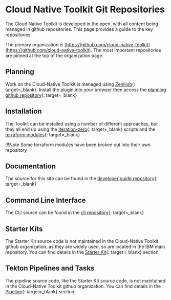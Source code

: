 # Cloud Native Toolkit Git Repositories

The Cloud Native Toolkit is developed in the open, with all content being managed in github repositories.  This page provides a guide to the key repositories.

The primary organization is [https://github.com/cloud-native-toolkit](https://github.com/cloud-native-toolkit).  The most important repositories are pinned at the top of the organization page.

## Planning

Work on the Cloud-Native Toolkit is managed using [ZenHub](https://www.zenhub.com){: target=_blank}.  Install the plugin into your browser then access the [planning github repository](https://github.com/cloud-native-toolkit/planning){: target=_blank}

## Installation

The Toolkit can be installed using a number of different approaches, but they all end up using the [Iteration-zero](https://github.com/cloud-native-toolkit/ibm-garage-iteration-zero){: target=_blank} scripts and the [terraform modules](https://github.com/cloud-native-toolkit/garage-terraform-modules){: target=_blank}

!!!Note
    Some terraform modules have been broken out into their own repository

## Documentation

The source for this site can be found in the [developer guide repository](https://github.com/cloud-native-toolkit/site-developer-guide){: target=_blank}

## Command Line Interface

The CLI source can be found in the [cli repository](https://github.com/cloud-native-toolkit/ibm-garage-cloud-cli){: target=_blank}

## Starter Kits

The Starter Kit source code is not maintained in the Cloud-Native Toolkit github organization, as they are widely used, so are located in the IBM main repository.  You can find details in the [Starter Kit](starter-kit/starter-kit.md){: target=_blank} section

## Tekton Pipelines and Tasks

The pipeline source code, like the Starter Kit source code, is not maintained in the Cloud-Native Toolkit github organization.  You can find details in the [Pipeline](tasks/pipelines.md){: target=_blank} section
